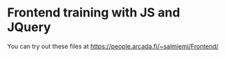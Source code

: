 # Frontend training with JS and JQuery

You can try out these files at https://people.arcada.fi/~salmiemi/Frontend/
